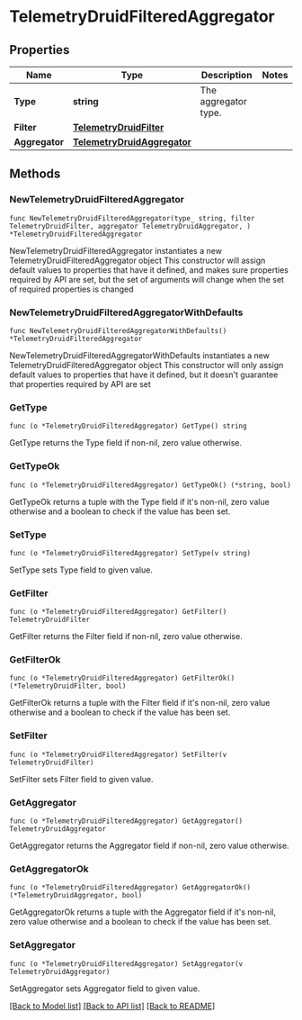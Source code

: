 # TelemetryDruidFilteredAggregator

## Properties

Name | Type | Description | Notes
------------ | ------------- | ------------- | -------------
**Type** | **string** | The aggregator type. | 
**Filter** | [**TelemetryDruidFilter**](telemetry.DruidFilter.md) |  | 
**Aggregator** | [**TelemetryDruidAggregator**](telemetry.DruidAggregator.md) |  | 

## Methods

### NewTelemetryDruidFilteredAggregator

`func NewTelemetryDruidFilteredAggregator(type_ string, filter TelemetryDruidFilter, aggregator TelemetryDruidAggregator, ) *TelemetryDruidFilteredAggregator`

NewTelemetryDruidFilteredAggregator instantiates a new TelemetryDruidFilteredAggregator object
This constructor will assign default values to properties that have it defined,
and makes sure properties required by API are set, but the set of arguments
will change when the set of required properties is changed

### NewTelemetryDruidFilteredAggregatorWithDefaults

`func NewTelemetryDruidFilteredAggregatorWithDefaults() *TelemetryDruidFilteredAggregator`

NewTelemetryDruidFilteredAggregatorWithDefaults instantiates a new TelemetryDruidFilteredAggregator object
This constructor will only assign default values to properties that have it defined,
but it doesn't guarantee that properties required by API are set

### GetType

`func (o *TelemetryDruidFilteredAggregator) GetType() string`

GetType returns the Type field if non-nil, zero value otherwise.

### GetTypeOk

`func (o *TelemetryDruidFilteredAggregator) GetTypeOk() (*string, bool)`

GetTypeOk returns a tuple with the Type field if it's non-nil, zero value otherwise
and a boolean to check if the value has been set.

### SetType

`func (o *TelemetryDruidFilteredAggregator) SetType(v string)`

SetType sets Type field to given value.


### GetFilter

`func (o *TelemetryDruidFilteredAggregator) GetFilter() TelemetryDruidFilter`

GetFilter returns the Filter field if non-nil, zero value otherwise.

### GetFilterOk

`func (o *TelemetryDruidFilteredAggregator) GetFilterOk() (*TelemetryDruidFilter, bool)`

GetFilterOk returns a tuple with the Filter field if it's non-nil, zero value otherwise
and a boolean to check if the value has been set.

### SetFilter

`func (o *TelemetryDruidFilteredAggregator) SetFilter(v TelemetryDruidFilter)`

SetFilter sets Filter field to given value.


### GetAggregator

`func (o *TelemetryDruidFilteredAggregator) GetAggregator() TelemetryDruidAggregator`

GetAggregator returns the Aggregator field if non-nil, zero value otherwise.

### GetAggregatorOk

`func (o *TelemetryDruidFilteredAggregator) GetAggregatorOk() (*TelemetryDruidAggregator, bool)`

GetAggregatorOk returns a tuple with the Aggregator field if it's non-nil, zero value otherwise
and a boolean to check if the value has been set.

### SetAggregator

`func (o *TelemetryDruidFilteredAggregator) SetAggregator(v TelemetryDruidAggregator)`

SetAggregator sets Aggregator field to given value.



[[Back to Model list]](../README.md#documentation-for-models) [[Back to API list]](../README.md#documentation-for-api-endpoints) [[Back to README]](../README.md)


